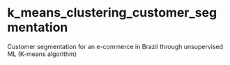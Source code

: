 # k_means_clustering_customer_segmentation
Customer segmentation for an e-commerce in Brazil through unsupervised ML (K-means algorithm)  
